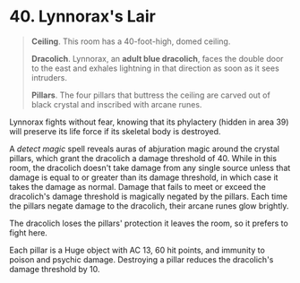 # 40. Lynnorax's Lair

>**Ceiling**. This room has a 40-foot-high, domed ceiling.
>
>**Dracolich**. Lynnorax, an **adult blue dracolich**, faces the double door to the east and exhales lightning in that direction as soon as it sees intruders.
>
>**Pillars**. The four pillars that buttress the ceiling are carved out of black crystal and inscribed with arcane runes.
>

Lynnorax fights without fear, knowing that its phylactery (hidden in area 39) will preserve its life force if its skeletal body is destroyed.

A *detect magic* spell reveals auras of abjuration magic around the crystal pillars, which grant the dracolich a damage threshold of 40. While in this room, the dracolich doesn't take damage from any single source unless that damage is equal to or greater than its damage threshold, in which case it takes the damage as normal. Damage that fails to meet or exceed the dracolich's damage threshold is magically negated by the pillars. Each time the pillars negate damage to the dracolich, their arcane runes glow brightly.

The dracolich loses the pillars' protection it leaves the room, so it prefers to fight here.

Each pillar is a Huge object with AC 13, 60 hit points, and immunity to poison and psychic damage. Destroying a pillar reduces the dracolich's damage threshold by 10.